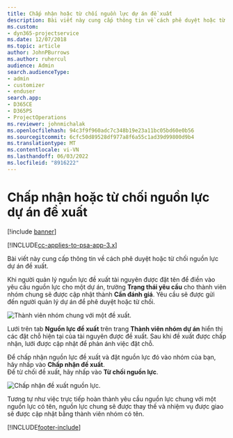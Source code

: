 ```yaml
---
title: Chấp nhận hoặc từ chối nguồn lực dự án đề xuất
description: Bài viết này cung cấp thông tin về cách phê duyệt hoặc từ chối nguồn lực dự án đề xuất.
ms.custom:
- dyn365-projectservice
ms.date: 12/07/2018
ms.topic: article
author: JohnPBurrows
ms.author: ruhercul
audience: Admin
search.audienceType:
- admin
- customizer
- enduser
search.app:
- D365CE
- D365PS
- ProjectOperations
ms.reviewer: johnmichalak
ms.openlocfilehash: 94c3f9f960adc7c348b19e23a11bc05bd60e0b56
ms.sourcegitcommit: 6cfc50d89528df977a8f6a55c1ad39d99800d9b4
ms.translationtype: MT
ms.contentlocale: vi-VN
ms.lasthandoff: 06/03/2022
ms.locfileid: "8916222"
---
```

# <a name="accept-or-reject-a-proposed-project-resource"></a>Chấp nhận hoặc từ chối nguồn lực dự án đề xuất

[!include [banner](../includes/psa-now-project-operations.md)]

[!INCLUDE[cc-applies-to-psa-app-3.x](../includes/cc-applies-to-psa-app-3x.md)]

Bài viết này cung cấp thông tin về cách phê duyệt hoặc từ chối nguồn lực dự án đề xuất.

Khi người quản lý nguồn lực đề xuất tài nguyên được đặt tên để điền vào yêu cầu nguồn lực cho một dự án, trường **Trạng thái yêu cầu** cho thành viên nhóm chung sẽ được cập nhật thành **Cần đánh giá**. Yêu cầu sẽ được gửi đến người quản lý dự án để phê duyệt hoặc từ chối.

![Thành viên nhóm chung với một đề xuất.](media/RM-how-to-19.png)

Lưới trên tab **Nguồn lực đề xuất** trên trang **Thành viên nhóm dự án** hiển thị các đặt chỗ hiện tại của tài nguyên được đề xuất. Sau khi đề xuất được chấp nhận, lưới được cập nhật để phản ánh việc đặt chỗ. 

Để chấp nhận nguồn lực đề xuất và đặt nguồn lực đó vào nhóm của bạn, hãy nhấp vào **Chấp nhận đề xuất**.  
Để từ chối đề xuất, hãy nhấp vào **Từ chối nguồn lực**.

![Chấp nhận đề xuất nguồn lực.](media/RM-how-to-20.png) 

Tương tự như việc trực tiếp hoàn thành yêu cầu nguồn lực chung với một nguồn lực có tên, nguồn lực chung sẽ được thay thế và nhiệm vụ được giao sẽ được cập nhật bằng thành viên nhóm có tên.


[!INCLUDE[footer-include](../includes/footer-banner.md)]
